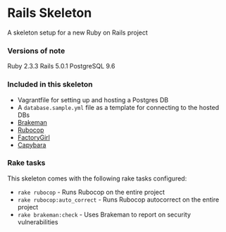 # Rails Skeleton
A skeleton setup for a new Ruby on Rails project

### Versions of note
Ruby 2.3.3
Rails 5.0.1
PostgreSQL 9.6

### Included in this skeleton
* Vagrantfile for setting up and hosting a Postgres DB
* A `database.sample.yml` file as a template for connecting to the hosted DBs
* [Brakeman](https://github.com/presidentbeef/brakeman)
* [Rubocop](https://github.com/bbatsov/rubocop)
* [FactoryGirl](https://github.com/thoughtbot/factory_girl)
* [Capybara](https://github.com/teamcapybara/capybara)

### Rake tasks
This skeleton comes with the following rake tasks configured:
* `rake rubocop` - Runs Rubocop on the entire project 
* `rake rubocop:auto_correct` - Runs Rubocop autocorrect on the entire project
* `rake brakeman:check` - Uses Brakeman to report on security vulnerabilities